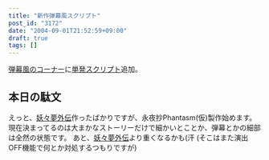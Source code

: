 ```yaml
---
title: "新作弾幕風スクリプト"
post_id: "3172"
date: "2004-09-01T21:52:59+09:00"
draft: true
tags: []
---
```



[弾幕風のコーナー](/tag/danmakufu)に[単発スクリプト](/3171)追加。
## 本日の駄文
えっと、[妖々夢外伝](/touhou-pcb-g)作ったばかりですが、永夜抄Phantasm(仮)製作始めます。 現在決まってるのは大まかなストーリーだけで細かいとことか、弾幕とかの細部は全然の状態です。 あと、[妖々夢外伝](/touhou-pcb-g)より重くなるかも(汗 (そこはまた演出OFF機能で何とか対処するつもりですが)

